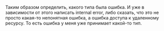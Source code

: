 Таким образом определить, какого типа была ошибка. И уже в зависимости от этого написать internal
error, либо сказать, что это не просто какая-то непонятная ошибка, а ошибка доступа к удаленному ресурсу. То есть ошибка у меня уже принимает какой-то тип.
